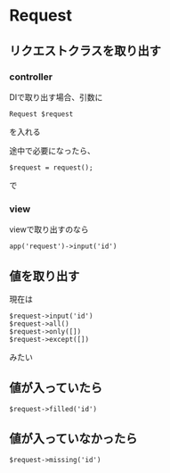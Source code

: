 # Request

## リクエストクラスを取り出す
### controller
DIで取り出す場合、引数に
```
Request $request
```
を入れる

途中で必要になったら、
```
$request = request();
```
で

### view
viewで取り出すのなら
```
app('request')->input('id')
```

## 値を取り出す
現在は
```
$request->input('id')
$request->all()
$request->only([])
$request->except([])
```
みたい

## 値が入っていたら
```
$request->filled('id')
```

## 値が入っていなかったら
```
$request->missing('id')
```
